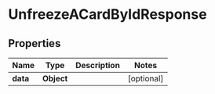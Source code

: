 

# UnfreezeACardByIdResponse


## Properties

| Name | Type | Description | Notes |
|------------ | ------------- | ------------- | -------------|
|**data** | **Object** |  |  [optional] |



